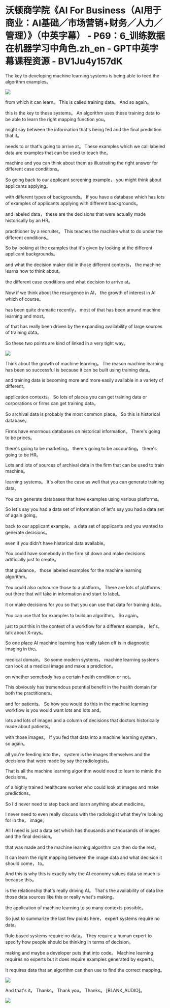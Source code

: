# 沃顿商学院《AI For Business（AI用于商业：AI基础／市场营销+财务／人力／管理）》（中英字幕） - P69：6_训练数据在机器学习中角色.zh_en - GPT中英字幕课程资源 - BV1Ju4y157dK

 The key to developing machine learning systems is being able to feed the algorithm examples。



![](img/4e25c34022f1a1e9cb5d2921f1fb4525_1.png)

 from which it can learn。 This is called training data。 And so again。

 this is the key to these systems。 An algorithm uses these training data to be able to learn the right mapping function you。

 might say between the information that's being fed and the final prediction that it。

 needs to or that's going to arrive at。 These examples which we call labeled data are examples that can be used to teach the。

 machine and you can think about them as illustrating the right answer for different case conditions。

 So going back to our applicant screening example， you might think about applicants applying。

 with different types of backgrounds。 If you have a database which has lots of examples of applicants applying with different backgrounds。

 and labeled data， these are the decisions that were actually made historically by an HR。

 practitioner by a recruiter。 This teaches the machine what to do under the different conditions。

 So by looking at the examples that it's given by looking at the different applicant backgrounds。

 and what the decision maker did in those different contexts， the machine learns how to think about。

 the different case conditions and what decision to arrive at。

 Now if we think about the resurgence in AI， the growth of interest in AI which of course。

 has been quite dramatic recently， most of that has been around machine learning and most。

 of that has really been driven by the expanding availability of large sources of training data。

 So these two points are kind of linked in a very tight way。



![](img/4e25c34022f1a1e9cb5d2921f1fb4525_3.png)

 Think about the growth of machine learning。 The reason machine learning has been so successful is because it can be built using training data。

 and training data is becoming more and more easily available in a variety of different。

 application contexts。 So lots of places you can get training data or corporations or firms can get training data。

 So archival data is probably the most common place。 So this is historical database。

 Firms have enormous databases on historical information。 There's going to be prices。

 there's going to be marketing， there's going to be accounting， there's going to be HR。

 Lots and lots of sources of archival data in the firm that can be used to train machine。

 learning systems。 It's often the case as well that you can generate training data。

 You can generate databases that have examples using various platforms。

 So let's say you had a data set of information of let's say you had a data set of again going。

 back to our applicant example， a data set of applicants and you wanted to generate decisions。

 even if you didn't have historical data available。

 You could have somebody in the firm sit down and make decisions artificially just to create。

 that guidance， those labeled examples for the machine learning algorithm。

 You could also outsource those to a platform。 There are lots of platforms out there that will take in information and start to label。

 it or make decisions for you so that you can use that data for training data。

 You can use that for examples to build an algorithm。 So again。

 just to put this in the context of a workflow for a different example， let's， talk about X-rays。

 So one place AI machine learning has really taken off is in diagnostic imaging in the。

 medical domain。 So some modern systems， machine learning systems can look at a medical image and make a prediction。

 on whether somebody has a certain health condition or not。

 This obviously has tremendous potential benefit in the health domain for both the practitioners。

 and for patients。 So how you would do this in the machine learning workflow is you would want lots and lots and。

 lots and lots of images and a column of decisions that doctors historically made about patients。

 with those images。 If you fed that data into a machine learning system， so again。

 all you're feeding into the， system is the images themselves and the decisions that were made by say the radiologists。

 That is all the machine learning algorithm would need to learn to mimic the decisions。

 of a highly trained healthcare worker who could look at images and make predictions。

 So I'd never need to step back and learn anything about medicine。

 I never need to even really discuss with the radiologist what they're looking for in the， image。

 All I need is just a data set which has thousands and thousands of images and the final decision。

 that was made and the machine learning algorithm can then do the rest。

 It can learn the right mapping between the image data and what decision it should come， to。

 And this is why this is exactly why the AI economy values data so much is because this。

 is the relationship that's really driving AI。 That's the availability of data like those data sources like this or really what's making。

 the application of machine learning to so many contexts possible。

 So just to summarize the last few points here， expert systems require no data。

 Rule based systems require no data。 They require a human expert to specify how people should be thinking in terms of decision。

 making and maybe a developer puts that into code。 Machine learning requires no experts but it does require examples generated by experts。

 It requires data that an algorithm can then use to find the correct mapping。



![](img/4e25c34022f1a1e9cb5d2921f1fb4525_5.png)

 And that's it。 Thanks。 Thank you。 Thanks。 [BLANK_AUDIO]。



![](img/4e25c34022f1a1e9cb5d2921f1fb4525_7.png)